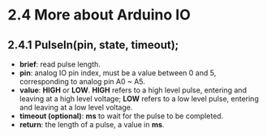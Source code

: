 # 2.4 More about Arduino IO

## 2.4.1 PulseIn(pin, state, timeout);
* **brief**: read pulse length.
* **pin**: analog IO pin index, must be a value between 0 and 5, corresponding to analog pin A0 ~ A5.
* **value**: **HIGH** or **LOW**. **HIGH** refers to a high level pulse, entering and leaving at a high level voltage; **LOW** refers to a low level pulse, entering and leaving at a low level voltage.
* **timeout (optional)**: **ms** to wait for the pulse to be completed.
* **return**: the length of a pulse, a value in **ms**.